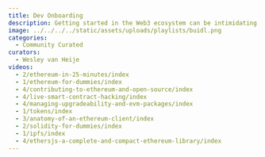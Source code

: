 ```yaml
---
title: Dev Onboarding
description: Getting started in the Web3 ecosystem can be intimidating and it's not always clear where to begin. Everything is growing and changing so much. This playlist will help you get started and cover some of the fundamental concepts, tools, frameworks and best practices to help get started building on Ethereum.
image: ../../../../static/assets/uploads/playlists/buidl.png
categories:
  - Community Curated
curators:
  - Wesley van Heije
videos:
  - 2/ethereum-in-25-minutes/index
  - 1/ethereum-for-dummies/index
  - 4/contributing-to-ethereum-and-open-source/index
  - 4/live-smart-contract-hacking/index
  - 4/managing-upgradeability-and-evm-packages/index
  - 1/tokens/index
  - 3/anatomy-of-an-ethereum-client/index
  - 2/solidity-for-dummies/index
  - 1/ipfs/index
  - 4/ethersjs-a-complete-and-compact-ethereum-library/index
---
```

